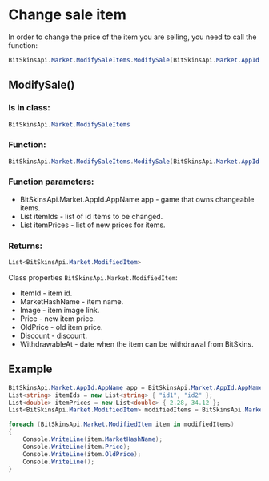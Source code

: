 ﻿# Change sale item

In order to change the price of the item you are selling, you need to call the function:

```csharp
BitSkinsApi.Market.ModifySaleItems.ModifySale(BitSkinsApi.Market.AppId.AppName app, List<string> itemIds, List<double> itemPrices);
```

## ModifySale()

### Is in class:

```csharp
BitSkinsApi.Market.ModifySaleItems
```

### Function:

```csharp
BitSkinsApi.Market.ModifySaleItems.ModifySale(BitSkinsApi.Market.AppId.AppName app, List<string> itemIds, List<double> itemPrices);
```

### Function parameters:

* BitSkinsApi.Market.AppId.AppName app - game that owns changeable items.
* List<string> itemIds - list of id items to be changed.
* List<double> itemPrices - list of new prices for items.

### Returns:

```csharp
List<BitSkinsApi.Market.ModifiedItem>
```

Class properties ```BitSkinsApi.Market.ModifiedItem```:
* ItemId - item id.
* MarketHashName - item name.
* Image - item image link.
* Price - new item price.
* OldPrice - old item price.
* Discount - discount.
* WithdrawableAt - date when the item can be withdrawal from BitSkins.

## Example

```csharp
BitSkinsApi.Market.AppId.AppName app = BitSkinsApi.Market.AppId.AppName.CounterStrikGlobalOffensive;
List<string> itemIds = new List<string> { "id1", "id2" };
List<double> itemPrices = new List<double> { 2.28, 34.12 };
List<BitSkinsApi.Market.ModifiedItem> modifiedItems = BitSkinsApi.Market.ModifySaleItems.ModifySale(app, itemIds, itemPrices);

foreach (BitSkinsApi.Market.ModifiedItem item in modifiedItems)
{
    Console.WriteLine(item.MarketHashName);
    Console.WriteLine(item.Price);
    Console.WriteLine(item.OldPrice);
    Console.WriteLine();
}
```